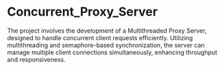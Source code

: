 # Concurrent_Proxy_Server
The project involves the development of a Multithreaded Proxy Server, designed to handle concurrent client requests efficiently. Utilizing multithreading and semaphore-based synchronization, the server can manage multiple client connections simultaneously, enhancing throughput and responsiveness.
